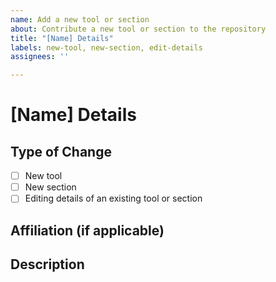 ```yaml
---
name: Add a new tool or section
about: Contribute a new tool or section to the repository
title: "[Name] Details"
labels: new-tool, new-section, edit-details
assignees: ''

---
```


# [Name] Details

## Type of Change
- [ ] New tool
- [ ] New section
- [ ] Editing details of an existing tool or section

## Affiliation (if applicable)

## Description
